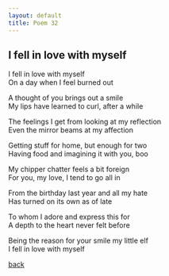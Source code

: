 ```yaml
---
layout: default
title: Poem 32
---
```


## I fell in love with myself

I fell in love with myself \
On a day when I feel burned out

A thought of you brings out a smile \
My lips have learned to curl, after a while

The feelings I get from looking at my reflection \
Even the mirror beams at my affection

Getting stuff for home, but enough for two \
Having food and imagining it with you, boo

My chipper chatter feels a bit foreign \
For you, my love, I tend to go all in

From the birthday last year and all my hate \
Has turned on its own as of late

To whom I adore and express this for \
A depth to the heart never felt before

Being the reason for your smile my little elf \
I fell in love with myself


 [back](../index-page.html)